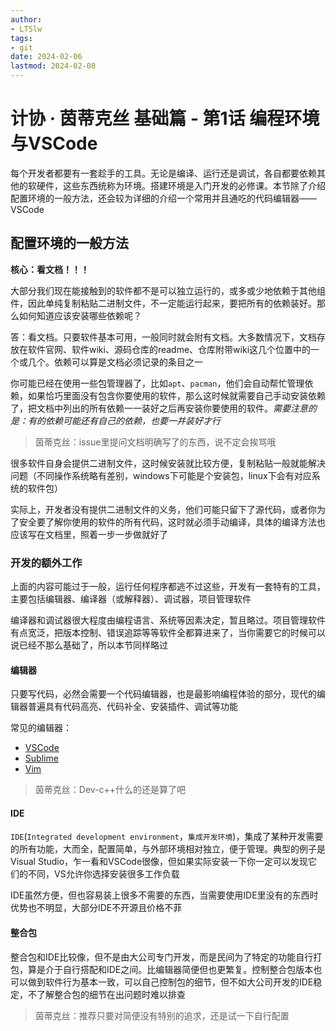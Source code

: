 ```yaml
---
author:
- LTSlw
tags:
- git
date: 2024-02-06
lastmod: 2024-02-08
---
```


# 计协 · 茵蒂克丝 基础篇 - 第1话 编程环境与VSCode

每个开发者都要有一套趁手的工具。无论是编译、运行还是调试，各自都要依赖其他的软硬件，这些东西统称为环境。搭建环境是入门开发的必修课。本节除了介绍配置环境的一般方法，还会较为详细的介绍一个常用并且通吃的代码编辑器——VSCode

## 配置环境的一般方法

**核心：看文档！！！**

大部分我们现在能接触到的软件都不是可以独立运行的，或多或少地依赖于其他组件，因此单纯复制粘贴二进制文件，不一定能运行起来，要把所有的依赖装好。那么如何知道应该安装哪些依赖呢？

答：看文档。只要软件基本可用，一般同时就会附有文档。大多数情况下，文档存放在软件官网、软件wiki、源码仓库的readme、仓库附带wiki这几个位置中的一个或几个。依赖可以算是文档必须记录的条目之一

你可能已经在使用一些包管理器了，比如`apt`、`pacman`，他们会自动帮忙管理依赖，如果恰巧里面没有包含你要使用的软件，那么这时候就需要自己手动安装依赖了，把文档中列出的所有依赖一一装好之后再安装你要使用的软件。*需要注意的是：有的依赖可能还有自己的依赖，也要一并装好才行*

> 茵蒂克丝：issue里提问文档明确写了的东西，说不定会挨骂哦

很多软件自身会提供二进制文件，这时候安装就比较方便，复制粘贴一般就能解决问题（不同操作系统略有差别，windows下可能是个安装包，linux下会有对应系统的软件包）

实际上，开发者没有提供二进制文件的义务，他们可能只留下了源代码，或者你为了安全要了解你使用的软件的所有代码，这时就必须手动编译，具体的编译方法也应该写在文档里，照着一步一步做就好了

### 开发的额外工作

上面的内容可能过于一般，运行任何程序都逃不过这些，开发有一套特有的工具，主要包括编辑器、编译器（或解释器）、调试器，项目管理软件

编译器和调试器很大程度由编程语言、系统等因素决定，暂且略过。项目管理软件有点宽泛，把版本控制、错误追踪等等软件全都算进来了，当你需要它的时候可以说已经不那么基础了，所以本节同样略过

#### 编辑器

只要写代码，必然会需要一个代码编辑器，也是最影响编程体验的部分，现代的编辑器普遍具有代码高亮、代码补全、安装插件、调试等功能

常见的编辑器：

- [VSCode](https://code.visualstudio.com/)
- [Sublime](https://www.sublimetext.com/)
- [Vim](https://www.vim.org/)

> 茵蒂克丝：Dev-c++什么的还是算了吧

#### IDE

`IDE`(`Integrated development environment`，`集成开发环境`)，集成了某种开发需要的所有功能，大而全，配置简单，与外部环境相对独立，便于管理。典型的例子是Visual Studio，乍一看和VSCode很像，但如果实际安装一下你一定可以发现它们的不同，VS允许你选择安装很多工作负载

IDE虽然方便，但也容易装上很多不需要的东西，当需要使用IDE里没有的东西时优势也不明显，大部分IDE不开源且价格不菲

#### 整合包

整合包和IDE比较像，但不是由大公司专门开发，而是民间为了特定的功能自行打包，算是介于自行搭配和IDE之间。比编辑器简便但也更繁复。控制整合包版本也可以做到软件行为基本一致，可以自己控制包的细节，但不如大公司开发的IDE稳定，不了解整合包的细节在出问题时难以排查

> 茵蒂克丝：推荐只要对简便没有特别的追求，还是试一下自行配置
